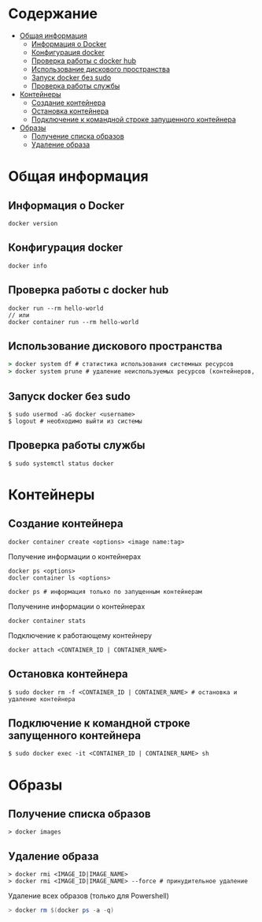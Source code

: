 # Содержание
* [Общая информация](#общая-информация)
  * [Информация о Docker](#информация-о-docker)
  * [Конфигурация docker](#конфигурация-docker)
  * [Проверка работы с docker hub](#проверка-работы-с-docker-hub)
  * [Использование дискового пространства](#использование-дискового-пространства)
  * [Запуск docker без sudo](#запуск-docker-без-sudo)
  * [Проверка работы службы](#проверка-работы-службы)
* [Контейнеры](#контейнеры)
  * [Создание контейнера](#создание-контейнера)
  * [Остановка контейнера](#остановка-контейнера)
  * [Подключение к командной строке запущенного контейнера](#подключение-к-командной-строке-запущенного-контейнера)
* [Образы](#образы)
  * [Получение списка образов](#получение-списка-образов)
  * [Удаление образа](#удаление-образа)
# Общая информация
## Информация о Docker
```shell
docker version
```
## Конфигурация docker
```shell
docker info
```
## Проверка работы с docker hub
```shell
docker run --rm hello-world
// или
docker container run --rm hello-world
```
## Использование дискового пространства
```cmd
> docker system df # статистика использования системных ресурсов
> docker system prune # удаление неиспользуемых ресурсов (контейнеров, сетей, образов и т.д.)
```
## Запуск docker без sudo
```
$ sudo usermod -aG docker <username>
$ logout # необходимо выйти из системы
```
## Проверка работы службы
```shell
$ sudo systemctl status docker
```
# Контейнеры
## Создание контейнера
```shell
docker container create <options> <image name:tag>
```
Получение информации о контейнерах
```shell
docker ps <options>
docler container ls <options>

docker ps # информация только по запущенным контейнерам
```
Полученине информации о контейнерах
```shell
docker container stats
```
Подключение к работающему контейнеру
```shell
docker attach <CONTAINER_ID | CONTAINER_NAME>
```
## Остановка контейнера
```shell
$ sudo docker rm -f <CONTAINER_ID | CONTAINER_NAME> # остановка и удаление контейнера
```
## Подключение к командной строке запущенного контейнера
```shell
$ sudo docker exec -it <CONTAINER_ID | CONTAINER_NAME> sh
```
# Образы
## Получение списка образов
```shell
> docker images
```
## Удаление образа
```shell
> docker rmi <IMAGE_ID|IMAGE_NAME>
> docker rmi <IMAGE_ID|IMAGE_NAME> --force # принудительное удаление
```
Удаление всех образов (только для Powershell)
```powershell
> docker rm $(docker ps -a -q)
```
